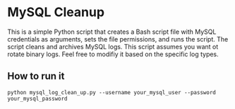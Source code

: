 # MySQL Cleanup
This is a simple Python script that creates a Bash script file with MySQL credentials as arguments, sets the file permissions, and runs the script.
The script cleans and archives MySQL logs. This script assumes you want ot rotate binary logs. Feel free to modifiy it based on the specific log types. 

## How to run it

`` python mysql_log_clean_up.py --username your_mysql_user --password your_mysql_password ``
